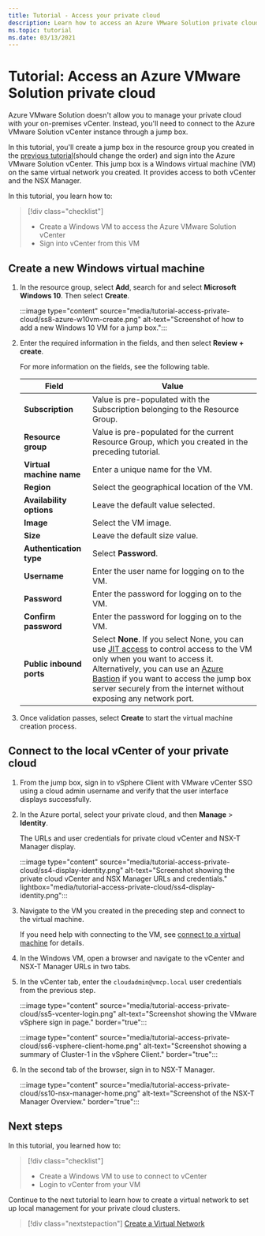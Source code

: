 ```yaml
---
title: Tutorial - Access your private cloud
description: Learn how to access an Azure VMware Solution private cloud
ms.topic: tutorial
ms.date: 03/13/2021
---
```


# Tutorial: Access an Azure VMware Solution private cloud

Azure VMware Solution doesn't allow you to manage your private cloud with your on-premises vCenter. Instead, you'll need to connect to the Azure VMware Solution vCenter instance through a jump box. 

In this tutorial, you'll create a jump box in the resource group you created in the [previous tutorial](tutorial-configure-networking.md)(should change the order) and sign into the Azure VMware Solution vCenter. This jump box is a Windows virtual machine (VM) on the same virtual network you created.  It provides access to both vCenter and the NSX Manager. 

In this tutorial, you learn how to:

> [!div class="checklist"]
> * Create a Windows VM to access the Azure VMware Solution vCenter
> * Sign into vCenter from this VM

## Create a new Windows virtual machine

1. In the resource group, select **Add**, search for and select **Microsoft Windows 10**. Then select **Create**.

   :::image type="content" source="media/tutorial-access-private-cloud/ss8-azure-w10vm-create.png" alt-text="Screenshot of how to add a new Windows 10 VM for a jump box.":::

1. Enter the required information in the fields, and then select **Review + create**. 

   For more information on the fields, see the following table.

   | Field | Value |
   | --- | --- |
   | **Subscription** | Value is pre-populated with the Subscription belonging to the Resource Group. |
   | **Resource group** | Value is pre-populated for the current Resource Group, which you created in the preceding tutorial.  |
   | **Virtual machine name** | Enter a unique name for the VM. |
   | **Region** | Select the geographical location of the VM. |
   | **Availability options** | Leave the default value selected. |
   | **Image** | Select the VM image. |
   | **Size** | Leave the default size value. |
   | **Authentication type**  | Select **Password**. |
   | **Username** | Enter the user name for logging on to the VM. |
   | **Password** | Enter the password for logging on to the VM. |
   | **Confirm password** | Enter the password for logging on to the VM. |
   | **Public inbound ports** | Select **None**. If you select None, you can use [JIT access](../security-center/security-center-just-in-time.md#jit-configure) to control access to the VM only when you want to access it. Alternatively, you can use an [Azure Bastion](../bastion/tutorial-create-host-portal.md) if you want to access the jump box server securely from the internet without exposing any network port.  |


1. Once validation passes, select **Create** to start the virtual machine creation process.

## Connect to the local vCenter of your private cloud

1. From the jump box, sign in to vSphere Client with VMware vCenter SSO using a cloud admin username and verify that the user interface displays successfully.

1. In the Azure portal, select your private cloud, and then **Manage** > **Identity**. 

   The URLs and user credentials for private cloud vCenter and NSX-T Manager display.

   :::image type="content" source="media/tutorial-access-private-cloud/ss4-display-identity.png" alt-text="Screenshot showing the private cloud vCenter and NSX Manager URLs and credentials." lightbox="media/tutorial-access-private-cloud/ss4-display-identity.png":::

1. Navigate to the VM you created in the preceding step and connect to the virtual machine. 

   If you need help with connecting to the VM, see [connect to a virtual machine](../virtual-machines/windows/connect-logon.md#connect-to-the-virtual-machine) for details.

1. In the Windows VM, open a browser and navigate to the vCenter and NSX-T Manager URLs in two tabs. 

1. In the vCenter tab, enter the `cloudadmin@vmcp.local` user credentials from the previous step.

   :::image type="content" source="media/tutorial-access-private-cloud/ss5-vcenter-login.png" alt-text="Screenshot showing the VMware vSphere sign in page." border="true":::

   :::image type="content" source="media/tutorial-access-private-cloud/ss6-vsphere-client-home.png" alt-text="Screenshot showing a summary of Cluster-1 in the vSphere Client." border="true":::

1. In the second tab of the browser, sign in to NSX-T Manager.

   :::image type="content" source="media/tutorial-access-private-cloud/ss10-nsx-manager-home.png" alt-text="Screenshot of the NSX-T Manager Overview." border="true":::



## Next steps

In this tutorial, you learned how to:

> [!div class="checklist"]
> * Create a Windows VM to use to connect to vCenter
> * Login to vCenter from your VM

Continue to the next tutorial to learn how to create a virtual network to set up local management for your private cloud clusters.

> [!div class="nextstepaction"]
> [Create a Virtual Network](tutorial-configure-networking.md)

